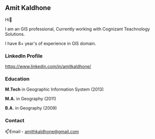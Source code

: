 ## Amit Kaldhone
Hi👋

I am an GIS professional, Currently working with Cognizant Teachnology Solutions.

I have 8+ year's of experience in GIS domain.

### LinkedIn Profile
https://www.linkedin.com/in/amitkaldhone/

### Education
**M.Tech** in Geographic Information System (2013)

**M.A.** in Geography (2011)

**B.A.** in Geography (2009)

### Contact
📫Email - amithkaldhone@gmail.com

<!---
amithkaldhone/amithkaldhone is a ✨ special ✨ repository because its `README.md` (this file) appears on your GitHub profile.
You can click the Preview link to take a look at your changes.
--->
